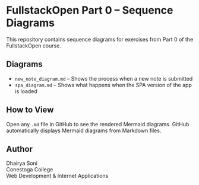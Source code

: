 # FullstackOpen Part 0 – Sequence Diagrams

This repository contains sequence diagrams for exercises from Part 0 of the FullstackOpen course.

## Diagrams

- `new_note_diagram.md` – Shows the process when a new note is submitted
- `spa_diagram.md` – Shows what happens when the SPA version of the app is loaded

## How to View

Open any `.md` file in GitHub to see the rendered Mermaid diagrams. GitHub automatically displays Mermaid diagrams from Markdown files.

## Author

Dhairya Soni  
Conestoga College  
Web Development & Internet Applications